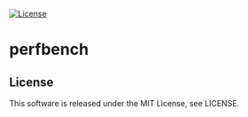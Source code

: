 [![License](https://img.shields.io/badge/license-MIT-brightgreen.svg)](https://github.com/Hasenpfote/fpq/blob/master/LICENSE)

perfbench
=========

## License
This software is released under the MIT License, see LICENSE.
